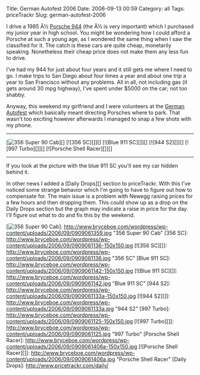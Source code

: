 Title: German Autofest 2006
Date: 2006-09-13 00:59
Category: all
Tags: priceTrackr
Slug: german-autofest-2006

I drive a 1985 Â½ [Porsche 944][] (the Â½ is very important) which I
purchased my junior year in high school. You might be wondering how I
could afford a Porsche at such a young age, as I wondered the same thing
when I saw the classified for it. The catch is these cars are quite
cheap, monetarily speaking. Nonetheless their cheap price does not make
them any less fun to drive.

I've had my 944 for just about four years and it still gets me where I
need to go. I make trips to San Diego about four times a year and about
one trip a year to San Francisco without any problems. All in all, not
including gas (it gets around 30 mpg highway), I've spent under $5000 on
the car; not too shabby.

Anyway, this weekend my girlfriend and I were volunteers at the [German
Autofest][] which basically meant directing Porsches where to park. That
wasn't too exciting however afterwards I managed to snap a few shots
with my phone.

  --------------------------- -------------------- ------------------------------
  [![356 Super 90 Cab][]][]   [![356 SC][]][]      [![Blue 911 SC][]][]
  [![944 S2][]][]             [![997 Turbo][]][]   [![Porsche Shell Racer][]][]
  --------------------------- -------------------- ------------------------------

If you look at the picture with the blue 911 SC you'll see my car hidden
behind it.

In other news I added a [Daily Drops][] section to priceTrackr. With
this I've noticed some strange behavior which I'm going to have to
figure out how to compensate for. The main issue is a problem with
Newegg raising prices for a few hours and then dropping them. This could
show up as a drop on the Daily Drops section but the graph may indicate
a raise in price for the day. I'll figure out what to do and fix this by
the weekend.

  [Porsche 944]: http://en.wikipedia.org/wiki/Porsche_944
  [German Autofest]: http://www.germanautofest.com/
  [356 Super 90 Cab]: http://www.bryceboe.com/wordpress/wp-content/uploads/2006/09/0909061359-150x150.jpg
  [![356 Super 90 Cab][]]: http://www.bryceboe.com/wordpress/wp-content/uploads/2006/09/0909061359.jpg
    "356 Super 90 Cab"
  [356 SC]: http://www.bryceboe.com/wordpress/wp-content/uploads/2006/09/0909061136-150x150.jpg
  [![356 SC][]]: http://www.bryceboe.com/wordpress/wp-content/uploads/2006/09/0909061136.jpg
    "356 SC"
  [Blue 911 SC]: http://www.bryceboe.com/wordpress/wp-content/uploads/2006/09/0909061142-150x150.jpg
  [![Blue 911 SC][]]: http://www.bryceboe.com/wordpress/wp-content/uploads/2006/09/0909061142.jpg
    "Blue 911 SC"
  [944 S2]: http://www.bryceboe.com/wordpress/wp-content/uploads/2006/09/0909061133a-150x150.jpg
  [![944 S2][]]: http://www.bryceboe.com/wordpress/wp-content/uploads/2006/09/0909061133a.jpg
    "944 S2"
  [997 Turbo]: http://www.bryceboe.com/wordpress/wp-content/uploads/2006/09/0909061125-150x150.jpg
  [![997 Turbo][]]: http://www.bryceboe.com/wordpress/wp-content/uploads/2006/09/0909061125.jpg
    "997 Turbo"
  [Porsche Shell Racer]: http://www.bryceboe.com/wordpress/wp-content/uploads/2006/09/0909061406a-150x150.jpg
  [![Porsche Shell Racer][]]: http://www.bryceboe.com/wordpress/wp-content/uploads/2006/09/0909061406a.jpg
    "Porsche Shell Racer"
  [Daily Drops]: http://www.pricetrackr.com/daily/

